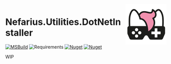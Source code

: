 <img src="assets/NSS-128x128.png" align="right" />

# Nefarius.Utilities.DotNetInstaller

[![MSBuild](https://github.com/nefarius/Nefarius.Utilities.DotNetInstaller/actions/workflows/dotnet.yml/badge.svg)](https://github.com/nefarius/Nefarius.Utilities.DotNetInstaller/actions/workflows/dotnet.yml) ![Requirements](https://img.shields.io/badge/Requires-.NET%20Standard%202.0-blue.svg) [![Nuget](https://img.shields.io/nuget/v/Nefarius.Utilities.DotNetInstaller)](https://www.nuget.org/packages/Nefarius.Utilities.DotNetInstaller/) [![Nuget](https://img.shields.io/nuget/dt/Nefarius.Utilities.DotNetInstaller)](https://www.nuget.org/packages/Nefarius.Utilities.DotNetInstaller/)

WIP
